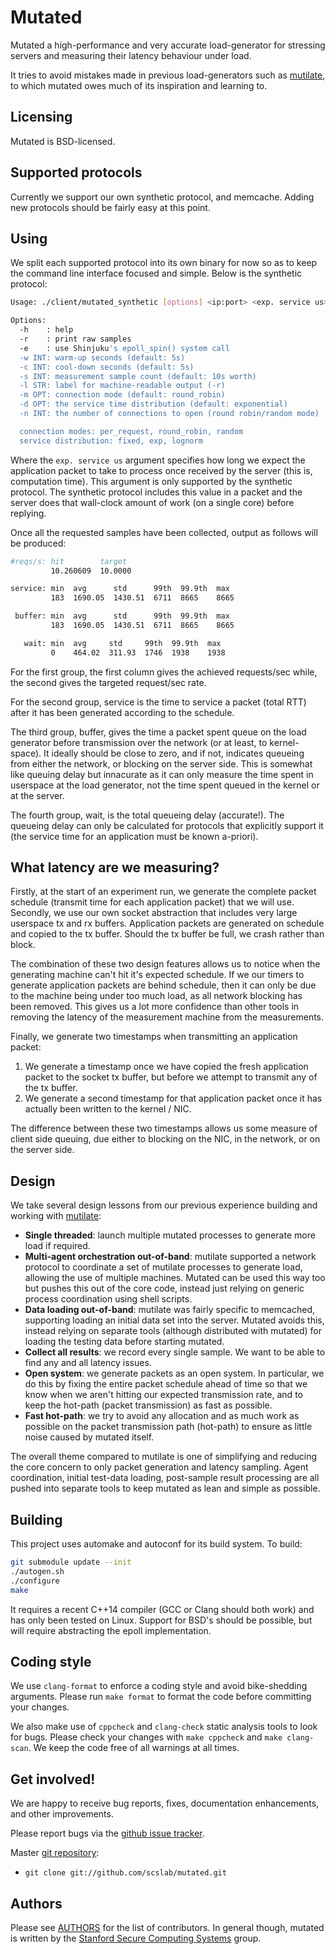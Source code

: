 # Mutated

Mutated a high-performance and very accurate load-generator for stressing
servers and measuring their latency behaviour under load.

It tries to avoid mistakes made in previous load-generators such as
[mutilate](https://github.com/leverich/mutilate), to which mutated owes much of
its inspiration and learning to.

## Licensing

Mutated is BSD-licensed.

## Supported protocols

Currently we support our own synthetic protocol, and memcache. Adding new
protocols should be fairly easy at this point.

## Using

We split each supported protocol into its own binary for now so as to keep the
command line interface focused and simple. Below is the synthetic protocol:

``` sh
Usage: ./client/mutated_synthetic [options] <ip:port> <exp. service us> <req/sec>

Options:
  -h    : help
  -r    : print raw samples
  -e    : use Shinjuku's epoll_spin() system call
  -w INT: warm-up seconds (default: 5s)
  -c INT: cool-down seconds (default: 5s)
  -s INT: measurement sample count (default: 10s worth)
  -l STR: label for machine-readable output (-r)
  -m OPT: connection mode (default: round_robin)
  -d OPT: the service time distribution (default: exponential)
  -n INT: the number of connections to open (round robin/random mode)

  connection modes: per_request, round_robin, random
  service distribution: fixed, exp, lognorm
```

Where the `exp. service us` argument specifies how long we expect the
application packet to take to process once received by the server (this is,
computation time). This argument is only supported by the synthetic protocol.
The synthetic protocol includes this value in a packet and the server does that
wall-clock amount of work (on a single core) before replying.

Once all the requested samples have been collected, output as follows will be
produced:

``` sh
#reqs/s: hit        target
         10.260609  10.0000 

service: min  avg      std      99th  99.9th  max
         183  1690.05  1430.51  6711  8665    8665

 buffer: min  avg      std      99th  99.9th  max
         183  1690.05  1430.51  6711  8665    8665

   wait: min  avg     std     99th  99.9th  max
         0    464.02  311.93  1746  1938    1938
```

For the first group, the first column gives the achieved requests/sec while,
the second gives the targeted request/sec rate.

For the second group, service is the time to service a packet (total RTT) after
it has been generated according to the schedule.

The third group, buffer, gives the time a packet spent queue on the load
generator before transmission over the network (or at least, to kernel-space).
It ideally should be close to zero, and if not, indicates queueing from either
the network, or blocking on the server side. This is somewhat like queuing
delay but innacurate as it can only measure the time spent in userspace at the
load generator, not the time spent queued in the kernel or at the server.

The fourth group, wait, is the total queueing delay (accurate!). The queueing
delay can only be calculated for protocols that explicitly support it (the
service time for an application must be known a-priori).

## What latency are we measuring?

Firstly, at the start of an experiment run, we generate the complete packet
schedule (transmit time for each application packet) that we will use.
Secondly, we use our own socket abstraction that includes very large userspace
tx and rx buffers. Application packets are generated on schedule and copied to
the tx buffer. Should the tx buffer be full, we crash rather than block.

The combination of these two design features allows us to notice when the
generating machine can't hit it's expected schedule. If we our timers to
generate application packets are behind schedule, then it can only be due to
the machine being under too much load, as all network blocking has been
removed. This gives us a lot more confidence than other tools in removing the
latency of the measurement machine from the measurements.

Finally, we generate two timestamps when transmitting an application packet:

1) We generate a timestamp once we have copied the fresh application packet to
the socket tx buffer, but before we attempt to transmit any of the tx buffer.
2) We generate a second timestamp for that application packet once it has
actually been written to the kernel / NIC.

The difference between these two timestamps allows us some measure of client
side queuing, due either to blocking on the NIC, in the network, or on the
server side.

## Design

We take several design lessons from our previous experience building and
working with [mutilate](https://github.com/leverich/mutilate):

* **Single threaded**: launch multiple mutated processes to generate more load
  if required.
* **Multi-agent orchestration out-of-band**: mutilate supported a network
  protocol to coordinate a set of mutilate processes to generate load, allowing
  the use of multiple machines. Mutated can be used this way too but pushes
  this out of the core code, instead just relying on generic process
  coordination using shell scripts.
* **Data loading out-of-band**: mutilate was fairly specific to memcached,
  supporting loading an initial data set into the server. Mutated avoids this,
  instead relying on separate tools (although distributed with mutated) for
  loading the testing data before starting mutated.
* **Collect all results**: we record every single sample. We want to be able to
  find any and all latency issues.
* **Open system**: we generate packets as an open system. In particular, we do
  this by fixing the entire packet schedule ahead of time so that we know when
  we aren't hitting our expected transmission rate, and to keep the hot-path
  (packet transmission) as fast as possible.
* **Fast hot-path**: we try to avoid any allocation and as much work as
  possible on the packet transmission path (hot-path) to ensure as little noise
  caused by mutated itself.

The overall theme compared to mutilate is one of simplifying and reducing the
core concern to only packet generation and latency sampling. Agent
coordination, initial test-data loading, post-sample result processing are all
pushed into separate tools to keep mutated as lean and simple as possible.

## Building

This project uses automake and autoconf for its build system. To build:

``` sh
git submodule update --init
./autogen.sh
./configure
make
```

It requires a recent C++14 compiler (GCC or Clang should both work) and has
only been tested on Linux. Support for BSD's should be possible, but will
require abstracting the epoll implementation.

## Coding style

We use `clang-format` to enforce a coding style and avoid bike-shedding
arguments. Please run `make format` to format the code before committing your
changes.

We also make use of `cppcheck` and `clang-check` static analysis tools to look
for bugs. Please check your changes with `make cppcheck` and `make clang-scan`.
We keep the code free of all warnings at all times.

## Get involved!

We are happy to receive bug reports, fixes, documentation enhancements,
and other improvements.

Please report bugs via the
[github issue tracker](http://github.com/scslab/mutated/issues).

Master [git repository](http://github.com/scslab/mutated):

* `git clone git://github.com/scslab/mutated.git`

## Authors

Please see [AUTHORS](AUTHORS) for the list of contributors. In general though,
mutated is written by the [Stanford Secure Computing
Systems](http://www.scs.stanford.edu/) group.

